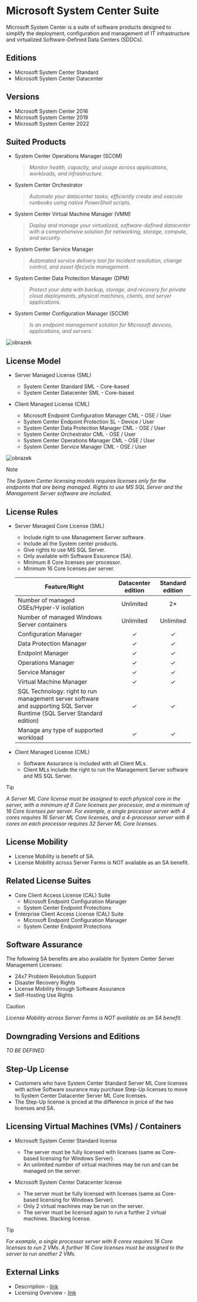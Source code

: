 # Microsoft System Center Suite
Microsoft System Center is a suite of software products designed to simplify the deployment, configuration and management of IT infrastructure and virtualized Software-Defined Data Centers (SDDCs).

## Editions
- Microsoft System Center Standard
- Microsoft System Center Datacenter

## Versions
- Microsoft System Center 2016
- Microsoft System Center 2019
- Microsoft System Center 2022

## Suited Products
- System Center Operations Manager (SCOM)
  > *Monitor health, capacity, and usage across applications, workloads, and infrastructure.*
- System Center Orchestrator
  > *Automate your datacenter tasks; efficiently create and execute runbooks using native PowerShell scripts.*
- System Center Virtual Machine Manager (VMM)
  > *Deploy and manage your virtualized, software-defined datacenter with a comprehensive solution for networking, storage, compute, and security.*
- System Center Service Manager
  > *Automated service delivery tool for incident resolution, change control, and asset lifecycle management.*
- System Center Data Protection Manager (DPM)
  > *Protect your data with backup, storage, and recovery for private cloud deployments, physical machines, clients, and server applications.*
- System Center Configuration Manager (SCCM)
  > *Is an endpoint management solution for Microsoft devices, applications, and servers.*

![obrazek](https://github.com/JiriSlof/KnowledgeBase/assets/168433423/6914f5df-104c-40e8-a3c6-af8bf17768cb)


## License Model
- Server Managed License (SML)
    - System Center Standard SML - Core-based
    - System Center Datacenter SML - Core-based

- Client Managed License (CML)
    - Microsoft Endpoint Configuration Manager CML - OSE / User
    - System Center Endpoint Protection SL - Device / User
    - System Center Data Protection Manager CML - OSE / User
    - System Center Orchestrator CML - OSE / User
    - System Center Operations Manager CML - OSE / User
    - System Center Service Manager CML - OSE / User

![obrazek](https://github.com/JiriSlof/KnowledgeBase/assets/168433423/ef15f8be-c150-48cc-8b47-7a528cade992)

> [!NOTE]  
> *The System Center licensing models requires licenses only for the endpoints that are being managed. Rights to use MS SQL Server and the Management Server software are included.*


## License Rules
- Server Managed Core License (SML)
    - Include right to use Management Server software.
    - Include all the System center products.
    - Give rights to use MS SQL Server.
    - Only available with Software Essurence (SA).      
    - Minimum 8 Core licenses per processor.
    - Minimum 16 Core licenses per server.
 
    |    Feature/Right                                                                                                                                                                                                         |                                          Datacenter edition                                                |                                           Standard edition                                                 |
    |--------------------------------------------------------------------------------------------------------------------------------------------------------------------------------------------------------------------------|:----------------------------------------------------------------------------------------------------------:|:----------------------------------------------------------------------------------------------------------:|
    |                                                    Number of managed OSEs/Hyper-V isolation                                                                                                                              |                                                    Unlimited                                               |                                                        2*                                                  |
    |                                                    Number of managed Windows Server containers                                                                                                                           |                                                    Unlimited                                               |                                                    Unlimited                                               |
    |                                                    Configuration Manager                                                                                                                                                 |                                                        ✓                                                   |                                                        ✓                                                   |
    |                                                    Data Protection Manager                                                                                                                                               |                                                        ✓                                                   |                                                        ✓                                                   |
    |                                                    Endpoint Manager                                                                                                                                                      |                                                        ✓                                                   |                                                        ✓                                                   |
    |                                                    Operations Manager                                                                                                                                                    |                                                        ✓                                                   |                                                        ✓                                                   |
    |                                                    Service Manager                                                                                                                                                       |                                                        ✓                                                   |                                                        ✓                                                   |
    |                                                    Virtual Machine Manager                                                                                                                                               |                                                        ✓                                                   |                                                        ✓                                                   |
    |                                                    SQL Technology: right to run management server software and supporting SQL Server Runtime (SQL Server Standard edition)                                               |                                                        ✓                                                   |                                                        ✓                                                   |
    |                                                    Manage any type of supported workload                                                                                                                                 |                                                        ✓                                                   |                                                        ✓                                                   |

- Client Managed License (CML)
    - Software Assurance is included with all Client MLs.
    - Client MLs include the right to run the Management Server
software and MS SQL Server.
> [!TIP]  
> *A Server ML Core license must be assigned to each physical core in the server, with a minimum of 8 Core licenses per processor, and a minimum of 16 Core licenses per server.
> For example, a single processor server with 4 cores requires 16 Server ML Core licenses, and a 4-processor server with 8 cores on each processor requires 32 Server ML Core licenses.*


## License Mobility
- License Mobility is benefit of SA.
- License Mobility across Server Farms is NOT available as an SA benefit.

## Related License Suites
- Core Client Access License (CAL) Suite
    - Microsoft Endpoint Configuration Manager
    - System Center Endpoint Protections
- Enterprise Client Access License (CAL) Suite
    - Microsoft Endpoint Configuration Manager
    - System Center Endpoint Protections

## Software Assurance
The following SA benefits are also available for System Center Server Management Licenses:
- 24x7 Problem Resolution Support
- Disaster Recovery Rights
- License Mobility through Software Assurance
- Self-Hosting Use Rights
> [!CAUTION]
> *License Mobility across Server Farms is NOT available as an SA benefit.*


## Downgrading Versions and Editions
*TO BE DEFINED*

## Step-Up License
- Customers who have System Center Standard Server ML Core licenses with active Software ssurance may purchase Step-Up licenses to move to System Center Datacenter Server ML Core licenses.
- The Step-Up license is priced at the difference in price of the two licenses and SA.

## Licensing Virtual Machines (VMs) / Containers
- Microsoft System Center Standard license  
    - The server must be fully licensed with  licenses (same as Core-based licensing for Windows Server).
    - An unlimited number of virtual machines may be run and can be managed on the server.
  
- Microsoft System Center Datacenter license
    - The server must be fully licensed with  licenses (same as Core-based licensing for Windows Server).
    - Only 2 virtual machines may be run on the server.
    - The server must be licensed again to run a further 2 virtual machines. Stacking license.
> [!TIP]  
> *For example, a single processor server with 8 cores requires 16 Core licenses to run 2 VMs.
> A further 16 Core licenses must be assigned to the server to run another 2 VMs.*

## External Links
- Descrription - [link](https://getlicensingready.com/HandoutStore/System%20Center%202022%20v23.10.pdf)
- Licensing Overview - [link](https://getlicensingready.com/HandoutStore/System%20Center%202022%20v23.10.pdf) 
